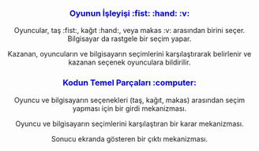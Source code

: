 <h3 align="center" style="color:blue;">Oyunun İşleyişi :fist: :hand: :v:</h3>

<p align="center">Oyuncular, taş :fist:, kağıt :hand:, veya makas :v: arasından birini seçer. Bilgisayar da rastgele bir seçim yapar.</p>

<p align="center">Kazanan, oyuncuların ve bilgisayarın seçimlerini karşılaştırarak belirlenir ve kazanan seçenek oyunculara bildirilir.</p>

<h3 align="center" style="color:blue;">Kodun Temel Parçaları :computer:</h3>

<p align="center">Oyuncu ve bilgisayarın seçenekleri (taş, kağıt, makas) arasından seçim yapması için bir girdi mekanizması.</p>

<p align="center">Oyuncu ve bilgisayarın seçimlerini karşılaştıran bir karar mekanizması.</p>

<p align="center">Sonucu ekranda gösteren bir çıktı mekanizması.</p>
